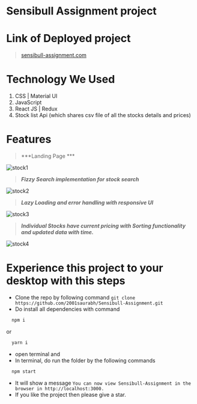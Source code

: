 # Sensibull Assignment project


# Link of Deployed project

> [sensibull-assignment.com](https://sensibull-assignment.netlify.app/)

# Technology We Used
1. CSS | Material UI
2. JavaScript 
3. React JS | Redux
4. Stock list Api (which shares csv file of all the stocks details and prices)

# Features
> ***Landing Page ***
>
![stock1](https://user-images.githubusercontent.com/64681134/201655959-1ce1bc43-c6e2-437b-b4cb-503daed12045.jpg)
>
> ***Fizzy Search implementation for stock search*** 
>
![stock2](https://user-images.githubusercontent.com/64681134/201655983-79177117-bfa2-40d3-87d8-9e547e6f3e07.jpg)
>
> ***Lazy Loading and error handling with responsive UI***
>
![stock3](https://user-images.githubusercontent.com/64681134/201656015-988a9103-3f4b-4d92-87be-45eb5bcd4bac.jpg)
>
> ***Individual Stocks have current pricing with Sorting functionality and updated data with time.*** 
>
![stock4](https://user-images.githubusercontent.com/64681134/201656034-fd2475e4-151f-4c88-b742-f81c3800024c.jpg)
>



# Experience this project to your desktop with this steps 
- Clone the repo by following command ```git clone https://github.com/2001saurabh/Sensibull-Assignment.git```
- Do install all dependencies with command 
```js
  npm i
``` 
or
```js
  yarn i
```
- open terminal and
- In  terminal, do run the folder by the following commands
```js
  npm start
```
-  It will show a message ```You can now view Sensibull-Assignment in the browser in http://localhost:3000.```
-  If you like the project then please give a star.
